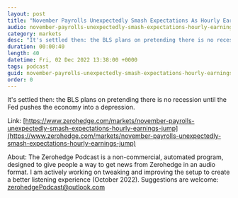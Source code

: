 ```yaml
---
layout: post
title: "November Payrolls Unexpectedly Smash Expectations As Hourly Earnings Jump"
audio: november-payrolls-unexpectedly-smash-expectations-hourly-earnings-jump-0
category: markets
desc: "It's settled then: the BLS plans on pretending there is no recession until the Fed pushes the economy into a depression."
duration: 00:00:40
length: 40
datetime: Fri, 02 Dec 2022 13:38:00 +0000
tags: podcast
guid: november-payrolls-unexpectedly-smash-expectations-hourly-earnings-jump-0
order: 0
---
```

It's settled then: the BLS plans on pretending there is no recession until the Fed pushes the economy into a depression.

Link: [https://www.zerohedge.com/markets/november-payrolls-unexpectedly-smash-expectations-hourly-earnings-jump](https://www.zerohedge.com/markets/november-payrolls-unexpectedly-smash-expectations-hourly-earnings-jump)

About: The Zerohedge Podcast is a non-commercial, automated program, designed to give people a way to get news from Zerohedge in an audio format.  I am actively working on tweaking and improving the setup to create a better listening experience (October 2022).  Suggestions are welcome: [zerohedgePodcast@outlook.com](mailto:zerohedgePodcast@outlook.com)